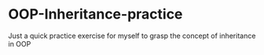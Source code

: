 # OOP-Inheritance-practice
Just a quick practice exercise for myself to grasp the concept of inheritance in OOP
 
